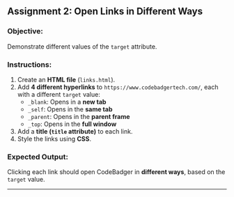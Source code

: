 ## **Assignment 2: Open Links in Different Ways**  
### **Objective:**  
Demonstrate different values of the `target` attribute.  

### **Instructions:**  
1. Create an **HTML file** (`links.html`).  
2. Add **4 different hyperlinks** to `https://www.codebadgertech.com/`, each with a different `target` value:  
   - `_blank`: Opens in a **new tab**  
   - `_self`: Opens in the **same tab**  
   - `_parent`: Opens in the **parent frame**  
   - `_top`: Opens in the **full window**  
3. Add a **title (`title` attribute)** to each link.  
4. Style the links using **CSS**.  

### **Expected Output:**  
Clicking each link should open CodeBadger in **different ways**, based on the `target` value.  

---